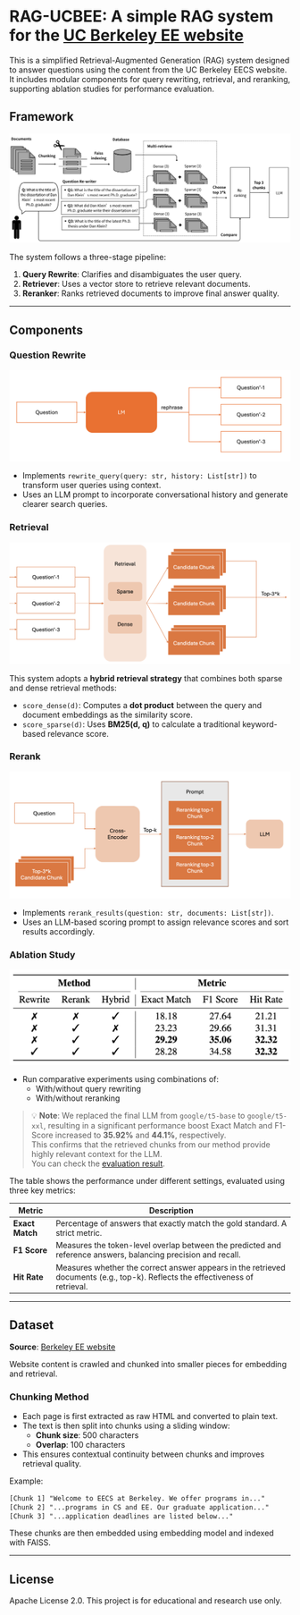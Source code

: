 # RAG-UCBEE: A simple RAG system for the [UC Berkeley EE website](https://eecs.berkeley.edu/)

This is a simplified Retrieval-Augmented Generation (RAG) system designed to answer questions using the content from the UC Berkeley EECS website. It includes modular components for query rewriting, retrieval, and reranking, supporting ablation studies for performance evaluation.

## Framework

![image](./src/framework.jpg)

The system follows a three-stage pipeline:

1. **Query Rewrite**: Clarifies and disambiguates the user query.
2. **Retriever**: Uses a vector store to retrieve relevant documents.
3. **Reranker**: Ranks retrieved documents to improve final answer quality.

---

## Components

### Question Rewrite

![image](./src/question_rewrite.png)

- Implements `rewrite_query(query: str, history: List[str])` to transform user queries using context.
- Uses an LLM prompt to incorporate conversational history and generate clearer search queries.

### Retrieval

![image](./src/retrieval.png)

This system adopts a **hybrid retrieval strategy** that combines both sparse and dense retrieval methods:

- `score_dense(d)`: Computes a **dot product** between the query and document embeddings as the similarity score.
- `score_sparse(d)`: Uses **BM25(d, q)** to calculate a traditional keyword-based relevance score.

### Rerank

![image](./src/rerank.png)

- Implements `rerank_results(question: str, documents: List[str])`.
- Uses an LLM-based scoring prompt to assign relevance scores and sort results accordingly.

### Ablation Study

![image](./src/ablation_study.png)

- Run comparative experiments using combinations of:
  - With/without query rewriting
  - With/without reranking

> 💡 **Note**: We replaced the final LLM from `google/t5-base` to `google/t5-xxl`, resulting in a significant performance boost
> Exact Match and F1-Score increased to **35.92%** and **44.1%**, respectively.  
> This confirms that the retrieved chunks from our method provide highly relevant context for the LLM.  
>You can check the [evaluation result](./eval/evaluation_results_with_all_componenets_t5xxl.json).


The table shows the performance under different settings, evaluated using three key metrics:

| Metric       | Description |
|--------------|-------------|
| **Exact Match** | Percentage of answers that exactly match the gold standard. A strict metric. |
| **F1 Score**     | Measures the token-level overlap between the predicted and reference answers, balancing precision and recall. |
| **Hit Rate**     | Measures whether the correct answer appears in the retrieved documents (e.g., top-k). Reflects the effectiveness of retrieval. |


---

## Dataset

**Source**: [Berkeley EE website](https://eecs.berkeley.edu/)

Website content is crawled and chunked into smaller pieces for embedding and retrieval.

### Chunking Method

- Each page is first extracted as raw HTML and converted to plain text.
- The text is then split into chunks using a sliding window:
  - **Chunk size**: 500 characters
  - **Overlap**: 100 characters
- This ensures contextual continuity between chunks and improves retrieval quality.

Example:

```
[Chunk 1] "Welcome to EECS at Berkeley. We offer programs in..."
[Chunk 2] "...programs in CS and EE. Our graduate application..."
[Chunk 3] "...application deadlines are listed below..."
```

These chunks are then embedded using embedding model and indexed with FAISS.

---

## License

 Apache License 2.0. This project is for educational and research use only.
